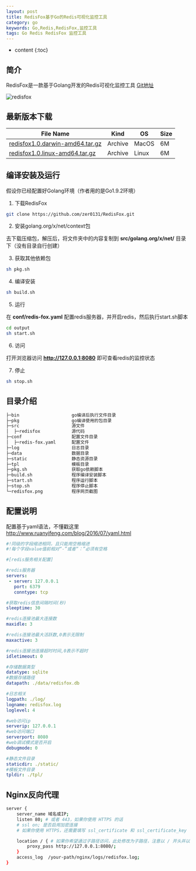 ```yaml
---
layout: post
title: RedisFox基于Go的Redis可视化监控工具
category: go
keywords: Go,Redis,RedisFox,监控工具
tags: Go Redis RedisFox 监控工具
---
```


* content
{:toc}

## 简介

RedisFox是一款基于Golang开发的Redis可视化监控工具 <a href="https://github.com/zer0131/RedisFox" target="_blank">Git地址</a>

![redisfox](http://blog.zhangenrui.cn/redisfox.png)

<!--more-->

## 最新版本下载

File Name|Kind|OS|Size
------|------|------|------
<a href="resource.zhangenrui.cn/redisfox/redisfox1.0.darwin-amd64.tar.gz" target="_blank">redisfox1.0.darwin-amd64.tar.gz</a>|Archive|MacOS|6M
<a href="resource.zhangenrui.cn/redisfox/redisfox1.0.linux-amd64.tar.gz" target="_blank">redisfox1.0.linux-amd64.tar.gz</a>|Archive|Linux|6M

## 编译安装及运行

假设你已经配置好Golang环境（作者用的是Go1.9.2环境）

1. 下载RedisFox

```sh
git clone https://github.com/zer0131/RedisFox.git
```

2. 安装golang.org/x/net/context包

去<a href="https://gopm.io/" target="_blank"></a>下载压缩包，解压后，将文件夹中的内容复制到 **src/golang.org/x/net/** 目录下（没有目录自行创建）

3. 获取其他依赖包

```sh
sh pkg.sh
```

4. 编译安装

```sh
sh build.sh
```

5. 运行

在 **conf/redis-fox.yaml** 配置redis服务器，并开启redis，然后执行start.sh脚本

```sh
cd output
sh start.sh
```

6. 访问

打开浏览器访问 **http://127.0.0.1:8080** 即可查看redis的监控状态

7. 停止

```sh
sh stop.sh
```

## 目录介绍

```sh
├─bin                    go编译后执行文件目录
├─pkg                    go编译使用的包目录
├─src                    源文件
│  ├─redisfox            源代码
├─conf                   配置文件目录
│  ├─redis-fox.yaml      配置文件
├─log                    日志目录
├─data                   数据目录
├─static                 静态资源目录
├─tpl                    模板目录
├─pkg.sh                 获取go依赖脚本
├─build.sh               程序编译安装脚本
├─start.sh               程序运行脚本
├─stop.sh                程序停止脚本
└─redisfox.png           程序网页截图
```

## 配置说明

配置基于yaml语法，不懂戳这里<a href="http://www.ruanyifeng.com/blog/2016/07/yaml.html" target="_blank">http://www.ruanyifeng.com/blog/2016/07/yaml.html</a>

```yaml
#!同级的字段缩进相同，且只能用空格缩进
#!每个字段value值前相对“-”或者“：”必须有空格

#[redis服务相关配置]

#redis服务器
servers:
 - server: 127.0.0.1
   port: 6379
   conntype: tcp

#获取redis信息间隔时间(秒)
sleeptime: 30

#redis连接池最大连接数
maxidle: 3

#redis连接池最大活跃数,0表示无限制
maxactive: 3

#redis连接池连接超时时间,0表示不超时
idletimeout: 0

#存储数据类型
datatype: sqlite
#数据存储路径
datapath: ./data/redisfox.db

#日志相关
logpath: ./log/
logname: redisfox.log
loglevel: 4

#web访问ip
serverip: 127.0.0.1
#web访问端口
serverport: 8080
#web调试模式是否开启
debugmode: 0

#静态文件目录
staticdir: ./static/
#模板文件目录
tpldir: ./tpl/
```

## Nginx反向代理

```sh
server {
    server_name 域名或IP;
    listen 80; # 或者 443，如果你使用 HTTPS 的话
    # ssl on; 是否启用加密连接
    # 如果你使用 HTTPS，还需要填写 ssl_certificate 和 ssl_certificate_key

    location / { # 如果你希望通过子路径访问，此处修改为子路径，注意以 / 开头并以 / 结束
        proxy_pass http://127.0.0.1:8080/;
    }
    access_log  /your-path/nginx/logs/redisfox.log;
}
```
